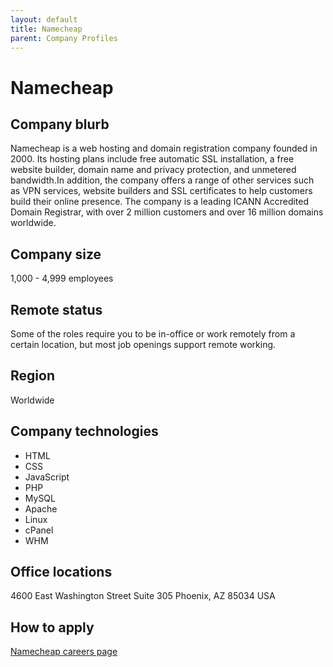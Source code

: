 ```yaml
---
layout: default
title: Namecheap
parent: Company Profiles
---
```


# Namecheap

## Company blurb

Namecheap is a web hosting and domain registration company founded in 2000. Its hosting plans include free automatic SSL installation, a free website builder, domain name and privacy protection, and unmetered bandwidth.In addition, the company offers a range of other services such as VPN services, website builders and SSL certificates to help customers build their online presence. The company is a leading ICANN Accredited Domain Registrar, with over 2 million customers and over 16 million domains worldwide.

## Company size

1,000 - 4,999 employees

## Remote status

Some of the roles require you to be in-office or work remotely from a certain location, but most job openings support remote working.

## Region

 Worldwide

## Company technologies

- HTML
- CSS
- JavaScript
- PHP
- MySQL
- Apache 
- Linux 
- cPanel 
- WHM 

## Office locations

4600 East Washington Street
Suite 305
Phoenix, AZ 85034
USA

## How to apply

[Namecheap careers page](https://www.namecheap.com/careers/openings/)

